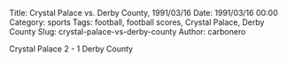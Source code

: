 Title: Crystal Palace vs. Derby County, 1991/03/16
Date: 1991/03/16 00:00
Category: sports
Tags: football, football scores, Crystal Palace, Derby County
Slug: crystal-palace-vs-derby-county
Author: carbonero


Crystal Palace 2 - 1 Derby County
